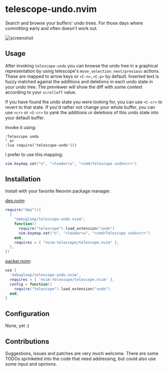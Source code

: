 # telescope-undo.nvim
Search and browse your buffers' undo trees. For those days where committing early and often doesn't
work out.

![screenshot](https://user-images.githubusercontent.com/4604331/208148319-edf833d9-1409-44c5-b88a-95e57087fef8.png)

## Usage

After invoking `telescope-undo` you can browse the undo tree in a graphical representation by using
telescope's `move_selection_next/previous` actions. These are mapped to arrow keys or `<C-n>,<C-p>`
by default. Inserted text is fuzzy matched against the additions and deletions in each undo state
in your undo tree. The previewer will show the diff with some context according to your `scrolloff`
value.

If you have found the undo state you were looking for, you can use `<C-cr>` to revert to that state.
If you'd rather not change your whole buffer, you can use `<cr>` or `<S-cr>` to yank the additions
or deletions of this undo state into your default buffer.

Invoke it using:

```viml
:Telescope undo
" or
:lua require('telescope-undo')()
```

I prefer to use this mapping:

```lua
vim.keymap.set("n", "<leader>u", "<cmd>Telescope undo<cr>")
```

## Installation
Install with your favorite Neovim package manager.

[dep.nvim](https://github.com/chiyadev/dep):

```lua
require("dep")({
  {
    "debugloop/telescope-undo.nvim",
    function()
      require("telescope").load_extension("undo")
      vim.keymap.set("n", "<leader>u", "<cmd>Telescope undo<cr>")
    end,
    requires = { "nvim-telescope/telescope.nvim" },
  },
})
```

[packer.nvim](https://github.com/wbthomason/packer.nvim):

```lua
use {
  'debugloop/telescope-undo.nvim',
  requires = { 'nvim-telescope/telescope.nvim' },
  config = function()
    require("telescope").load_extension("undo")
  end,
}
```

## Configuration

None, yet :)

## Contributions

Suggestions, issues and patches are very much welcome. There are some TODOs sprinkeled into the code
that need addressing, but could also use some input and opinions.

